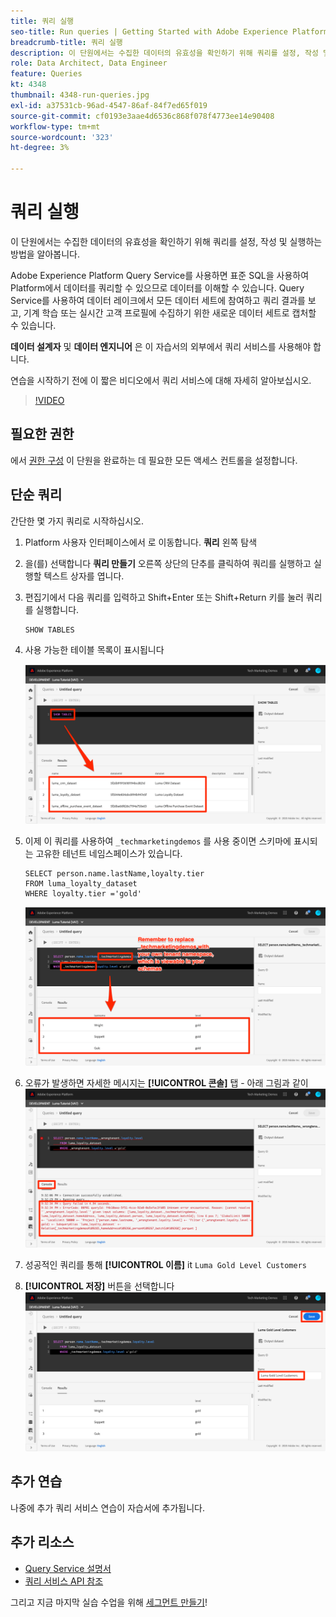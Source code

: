 ```yaml
---
title: 쿼리 실행
seo-title: Run queries | Getting Started with Adobe Experience Platform for Data Architects and Data Engineers
breadcrumb-title: 쿼리 실행
description: 이 단원에서는 수집한 데이터의 유효성을 확인하기 위해 쿼리를 설정, 작성 및 실행하는 방법을 알아봅니다.
role: Data Architect, Data Engineer
feature: Queries
kt: 4348
thumbnail: 4348-run-queries.jpg
exl-id: a37531cb-96ad-4547-86af-84f7ed65f019
source-git-commit: cf0193e3aae4d6536c868f078f4773ee14e90408
workflow-type: tm+mt
source-wordcount: '323'
ht-degree: 3%

---
```


# 쿼리 실행

<!-- 15 min-->
이 단원에서는 수집한 데이터의 유효성을 확인하기 위해 쿼리를 설정, 작성 및 실행하는 방법을 알아봅니다.

Adobe Experience Platform Query Service를 사용하면 표준 SQL을 사용하여 Platform에서 데이터를 쿼리할 수 있으므로 데이터를 이해할 수 있습니다. Query Service를 사용하여 데이터 레이크에서 모든 데이터 세트에 참여하고 쿼리 결과를 보고, 기계 학습 또는 실시간 고객 프로필에 수집하기 위한 새로운 데이터 세트로 캡처할 수 있습니다.

**데이터 설계자** 및 **데이터 엔지니어** 은 이 자습서의 외부에서 쿼리 서비스를 사용해야 합니다.

연습을 시작하기 전에 이 짧은 비디오에서 쿼리 서비스에 대해 자세히 알아보십시오.
>[!VIDEO](https://video.tv.adobe.com/v/29795?quality=12&learn=on)

## 필요한 권한

에서 [권한 구성](configure-permissions.md) 이 단원을 완료하는 데 필요한 모든 액세스 컨트롤을 설정합니다.

<!-- Settings > **[!UICONTROL Services]** > **[!UICONTROL Query Service]**
* Permission items Data Management > **[!UICONTROL View Datasets]** and  **[!UICONTROL Manage Datasets]**
* Permission item Sandboxes > `Luma Tutorial`
* User-role access to the `Luma Tutorial Platform` product profile
-->

## 단순 쿼리

간단한 몇 가지 쿼리로 시작하십시오.

1. Platform 사용자 인터페이스에서 로 이동합니다. **쿼리** 왼쪽 탐색
1. 을(를) 선택합니다 **쿼리 만들기** 오른쪽 상단의 단추를 클릭하여 쿼리를 실행하고 실행할 텍스트 상자를 엽니다.
1. 편집기에서 다음 쿼리를 입력하고 Shift+Enter 또는 Shift+Return 키를 눌러 쿼리를 실행합니다.

   ```
   SHOW TABLES
   ```

1. 사용 가능한 테이블 목록이 표시됩니다

   ![테이블 쿼리 표시](assets/queries-showTables.png)


1. 이제 이 쿼리를 사용하여 `_techmarketingdemos` 를 사용 중이면 스키마에 표시되는 고유한 테넌트 네임스페이스가 있습니다.

   ```
   SELECT person.name.lastName,loyalty.tier
   FROM luma_loyalty_dataset
   WHERE loyalty.tier ='gold'
   ```

   ![충성도 데이터 세트에서 데이터 선택](assets/queries-loyaltySelect.png)

1. 오류가 발생하면 자세한 메시지는 **[!UICONTROL 콘솔]** 탭 - 아래 그림과 같이
   ![쿼리의 오류](assets/queries-error.png)

1. 성공적인 쿼리를 통해 **[!UICONTROL 이름]** it `Luma Gold Level Customers`
1. **[!UICONTROL 저장]** 버튼을 선택합니다
   ![쿼리 저장](assets/queries-loyaltySelect-save.png)


<!--SELECT COUNT(DISTINCT (_techmarketingdemos.systemIdentifier.loyaltyId)) FROM luma_loyalty_dataset 


SELECT _techmarketingdemos.systemIdentifier.loyaltyId, COUNT(_techmarketingdemos.systemIdentifier.loyaltyId)
FROM luma_loyalty_dataset 
GROUP BY _techmarketingdemos.systemIdentifier.loyaltyId
HAVING COUNT(_techmarketingdemos.systemIdentifier.loyaltyId) > 1;-->

## 추가 연습

나중에 추가 쿼리 서비스 연습이 자습서에 추가됩니다.
<!--
## Join Datasets

In this exercise, we will join two datasets `Luma Loyalty Dataset` and `Luma Offline Purchase` to get list of gold customers who have spend over $500 dollars in one purchase.

1. Create a new query
1. Copy and paste following query in query editor and execute, again replacing `_techmarketingdemos` with your own tenant namespace
    
    ```
    SELECT DISTINCT lopd.commerce.order.purchaseID as PurchaseId ,
        lld.person.name.firstName as LastName ,
        lld.person.name.lastName as LastName ,
        lopd.personalEmail.address as email,
        lopd.commerce.order.priceTotal as Total

    FROM luma_loyalty_dataset lld
    JOIN luma_offline_purchase_event_dataset lopd
    ON lopd._techmarketingdemos.systemIdentifier.loyaltyId = lld._techmarketingdemos.systemIdentifier.loyaltyId

    WHERE lld._techmarketingdemos.loyalty.level ='gold' AND lopd.commerce.order.priceTotal >500;
    ```

1. You should get list of Gold Customers who have spend over $500 in single purchase.

## Output datasets

1. Select on Output Dataset button
1. Provide name and description to the dataset
1. Save.
1. Go to **Datasets** under **Data Management** to find new dataset created.

-->
<!--Add content for Adobe Defined Functions-->

## 추가 리소스

* [Query Service 설명서](https://experienceleague.adobe.com/docs/experience-platform/query/home.html?lang=ko)
* [쿼리 서비스 API 참조](https://www.adobe.io/experience-platform-apis/references/query-service/)

그리고 지금 마지막 실습 수업을 위해 [세그먼트 만들기](build-segments.md)!
